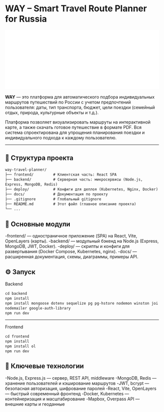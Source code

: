 # WAY – Smart Travel Route Planner for Russia

![WAY Logo](frontend/public/images/github-logo.png)

**WAY** — это платформа для автоматического подбора индивидуальных маршрутов путешествий по России с учетом предпочтений пользователя: даты, тип транспорта, бюджет, цели поездки (семейный отдых, природа, культурные объекты и т.д.).

Платформа позволяет визуализировать маршруты на интерактивной карте, а также скачать готовое путешествие в формате PDF. Вся система спроектирована для упрощения планирования поездки и индивидуального подхода к каждому пользователю.

---

## 📂 Структура проекта

```plaintext
way-travel-planner/
├── frontend/         # Клиентская часть: React SPA
├── backend/          # Серверная часть: микросервисы (Node.js, Express, MongoDB, Redis)
├── deploy/           # Конфиги для деплоя (Kubernetes, Nginx, Docker)
├── docs/             # Документация по проекту
├── .gitignore        # Глобальный gitignore
├── README.md         # Этот файл (главное описание проекта)
└── ...
```

## 🚀 Основные модули
-frontend/ — одностраничное приложение (SPA) на React, Vite, OpenLayers (карты).
-backend/ — модульный бэкенд на Node.js (Express, MongoDB, JWT, Docker).
-deploy/ — скрипты и конфиги для развертывания (Docker Compose, Kubernetes, nginx).
-docs/ — расширенная документация, схемы, диаграммы, примеры API.

## ⚙️ Запуск

Backend

```plaintext
cd backend
npm install
npm install mongoose dotenv sequelize pg pg-hstore nodemon winston joi nodemailer google-auth-library
npm run dev
```
---

Frontend

```plaintext
cd frontend
npm install
npm install ol
npm run dev
```

## 🧩 Ключевые технологии
-Node.js, Express.js — сервер, REST API, middleware
-MongoDB, Redis — хранение пользователей и кэширование маршрутов
-JWT, bcrypt — безопасная авторизация, шифрование паролей
-React, Vite, OpenLayers — быстрый современный фронтенд
-Docker, Kubernetes — контейнеризация и масштабирование
-Mapbox, Overpass API — внешние карты и геоданные

